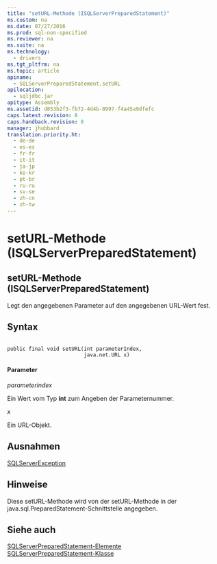 ```yaml
---
title: "setURL-Methode (ISQLServerPreparedStatement)"
ms.custom: na
ms.date: 07/27/2016
ms.prod: sql-non-specified
ms.reviewer: na
ms.suite: na
ms.technology: 
  - drivers
ms.tgt_pltfrm: na
ms.topic: article
apiname: 
  - SQLServerPreparedStatement.setURL
apilocation: 
  - sqljdbc.jar
apitype: Assembly
ms.assetid: d853b2f3-fb72-4d4b-8997-f4a45a9dfefc
caps.latest.revision: 8
caps.handback.revision: 8
manager: jhubbard
translation.priority.ht: 
  - de-de
  - es-es
  - fr-fr
  - it-it
  - ja-jp
  - ko-kr
  - pt-br
  - ru-ru
  - sv-se
  - zh-cn
  - zh-tw
---
```

# setURL-Methode (ISQLServerPreparedStatement)
    
## setURL\-Methode \(ISQLServerPreparedStatement\)  
 Legt den angegebenen Parameter auf den angegebenen URL\-Wert fest.  
  
## Syntax  
  
```  
  
public final void setURL(int parameterIndex,  
                         java.net.URL x)  
```  
  
#### Parameter  
 *parameterindex*  
  
 Ein Wert vom Typ **int** zum Angeben der Parameternummer.  
  
 *x*  
  
 Ein URL\-Objekt.  
  
## Ausnahmen  
 [SQLServerException](../content/SQLServerException-Class.md)  
  
## Hinweise  
 Diese setURL\-Methode wird von der setURL\-Methode in der java.sql.PreparedStatement\-Schnittstelle angegeben.  
  
## Siehe auch  
 [SQLServerPreparedStatement-Elemente](../content/SQLServerPreparedStatement-Members.md)   
 [SQLServerPreparedStatement-Klasse](../content/SQLServerPreparedStatement-Class.md)  
  
  